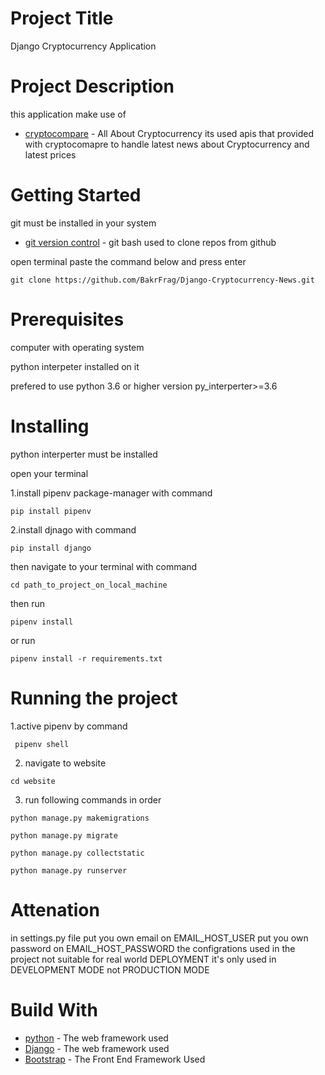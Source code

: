 # Project Title

Django Cryptocurrency Application

# Project Description
this application make use of  
* [cryptocompare](https://www.cryptocompare.com/) - All About Cryptocurrency
its used apis that provided with cryptocomapre to handle latest news about Cryptocurrency and latest prices


# Getting Started

git must be installed in your system

* [git version control](https://git-scm.com/) - git bash used to clone repos from github

open terminal paste the command below and press enter
```
git clone https://github.com/BakrFrag/Django-Cryptocurrency-News.git
```
# Prerequisites

computer with operating system 

python interpeter installed on it 

prefered to use python 3.6 or higher version py_interperter>=3.6

# Installing

python interperter must be installed

open your terminal 

1.install pipenv package-manager with command 
 ```
pip install pipenv
```
2.install djnago with command
```
pip install django
```
then navigate to your terminal with command 
```
cd path_to_project_on_local_machine
```
then run 
```
pipenv install
```
or run 
```
pipenv install -r requirements.txt
```

# Running the project

1.active pipenv by command 
```
 pipenv shell
 ```
2. navigate to website
```
cd website
```
3. run following commands in order
```
python manage.py makemigrations
```
```
python manage.py migrate
```
```
python manage.py collectstatic
```
```
python manage.py runserver
```
# Attenation
in settings.py file 
put you own email on EMAIL_HOST_USER
put you own password on EMAIL_HOST_PASSWORD
the configrations used in the project not suitable for real world DEPLOYMENT
it's only used in DEVELOPMENT MODE not PRODUCTION MODE

# Build With

* [python](https://www.python.org/) - The web framework used
* [Django](https://docs.djangoproject.com/en/2.1/) - The web framework used
* [Bootstrap](http://getbootstrap.com/) - The Front End Framework Used